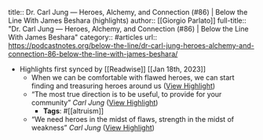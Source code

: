 title:: Dr. Carl Jung — Heroes, Alchemy, and Connection (#86) | Below the Line With James Beshara (highlights)
author:: [[Giorgio Parlato]]
full-title:: "Dr. Carl Jung — Heroes, Alchemy, and Connection (\#86) | Below the Line With James Beshara"
category:: #articles
url:: https://podcastnotes.org/below-the-line/dr-carl-jung-heroes-alchemy-and-connection-86-below-the-line-with-james-beshara/

- Highlights first synced by [[Readwise]] [[Jan 18th, 2023]]
	- When we can be comfortable with flawed heroes, we can start finding and treasuring heroes around us ([View Highlight](https://read.readwise.io/read/01gq24cs99m57n8bm8sb7ndeg0))
	- “The most true direction is to be useful, to provide for your community” *Carl Jung* ([View Highlight](https://read.readwise.io/read/01gq24d336eh50pg1fe463z4y7))
		- **Tags**: #[[altruism]]
	- “We need heroes in the midst of flaws, strength in the midst of weakness” *Carl Jung* ([View Highlight](https://read.readwise.io/read/01gq24esaexqyskcz02waak37v))